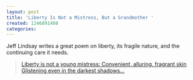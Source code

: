 ```yaml
---
layout: post
title: 'Liberty Is Not a Mistress, But a Grandmother '
created: 1246891408
categories:
---
```

Jeff Lindsay writes a great poem on liberty, its fragile nature, and the continuing care it needs.


<a href="http://mormanity.blogspot.com/2009/07/liberty-is-not-mistress-but-grandmother.html"><blockquote>Liberty is not a young mistress:
Convenient, alluring, fragrant skin
Glistening even in the darkest shadows...</blockquote></a>

